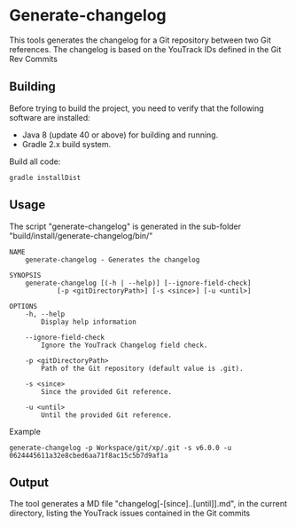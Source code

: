 # Generate-changelog

This tools generates the changelog for a Git repository between two Git references.
The changelog is based on the YouTrack IDs defined in the Git Rev Commits

## Building

Before trying to build the project, you need to verify that the following software are installed:

* Java 8 (update 40 or above) for building and running.
* Gradle 2.x build system.

Build all code:

    gradle installDist

## Usage

The script "generate-changelog" is generated in the sub-folder "build/install/generate-changelog/bin/"

    NAME
        generate-changelog - Generates the changelog

    SYNOPSIS
        generate-changelog [(-h | --help)] [--ignore-field-check]
                [-p <gitDirectoryPath>] [-s <since>] [-u <until>]

    OPTIONS
        -h, --help
            Display help information

        --ignore-field-check
            Ignore the YouTrack Changelog field check.

        -p <gitDirectoryPath>
            Path of the Git repository (default value is .git).

        -s <since>
            Since the provided Git reference.

        -u <until>
            Until the provided Git reference.

Example

    generate-changelog -p Workspace/git/xp/.git -s v6.0.0 -u 0624445611a32e8cbed6aa71f8ac15c5b7d9af1a

## Output

The tool generates a MD file "changelog[-[since]..[until]].md", in the current directory, listing the YouTrack issues contained in the Git commits